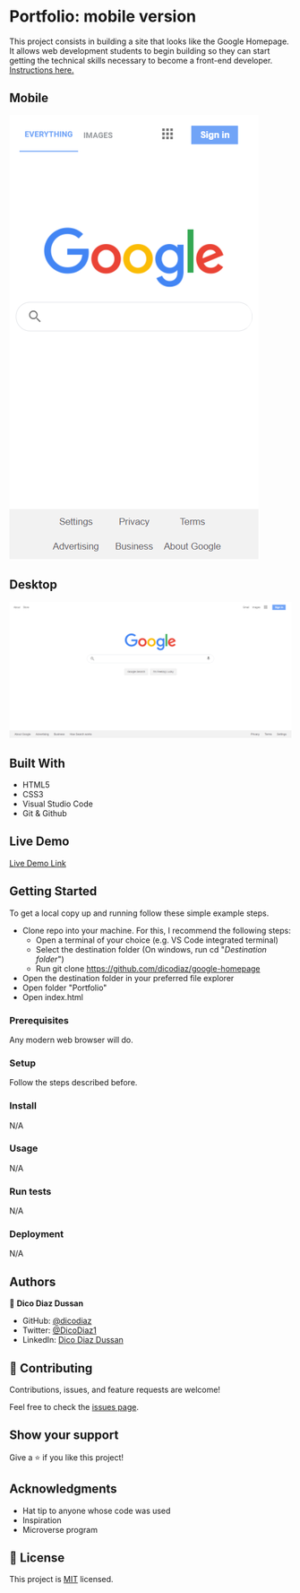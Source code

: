 # Portfolio: mobile version

This project consists in building a site that looks like the Google Homepage. It allows web development students to begin building so they can start getting the technical skills necessary to become a front-end developer. [Instructions here.](https://www.theodinproject.com/paths/foundations/courses/foundations/lessons/html-css)

## Mobile

![screenshot](./app_screenshot.png)

## Desktop

![screenshot](./app_screenshot_desktop.png)

## Built With

- HTML5
- CSS3
- Visual Studio Code
- Git & Github

## Live Demo

[Live Demo Link](https://dicodiaz.github.io/google-homepage/)

## Getting Started

To get a local copy up and running follow these simple example steps.

- Clone repo into your machine. For this, I recommend the following steps:
  - Open a terminal of your choice (e.g. VS Code integrated terminal)
  - Select the destination folder (On windows, run cd "_Destination folder_")
  - Run git clone https://github.com/dicodiaz/google-homepage
- Open the destination folder in your preferred file explorer
- Open folder "Portfolio"
- Open index.html

### Prerequisites

Any modern web browser will do.

### Setup

Follow the steps described before.

### Install

N/A

### Usage

N/A

### Run tests

N/A

### Deployment

N/A

## Authors

👤 **Dico Diaz Dussan**

- GitHub: [@dicodiaz](https://github.com/dicodiaz)
- Twitter: [@DicoDiaz1](https://twitter.com/DicoDiaz1)
- LinkedIn: [Dico Diaz Dussan](https://www.linkedin.com/in/dico-diaz-dussan-476106a6/)

## 🤝 Contributing

Contributions, issues, and feature requests are welcome!

Feel free to check the [issues page](../../issues/).

## Show your support

Give a ⭐️ if you like this project!

## Acknowledgments

- Hat tip to anyone whose code was used
- Inspiration
- Microverse program

## 📝 License

This project is [MIT](./MIT.md) licensed.
